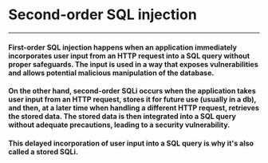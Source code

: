 # Second-order SQL injection
***
#### **First-order** SQL injection happens when an application immediately incorporates user input from an HTTP request into a SQL query without proper safeguards. The input is used in a way that exposes vulnerabilities and allows potential malicious manipulation of the database.
#### On the other hand, **second-order** SQLi occurs when the application takes user input from an HTTP request, stores it for future use (usually in a db), and then, at a later time when handling a different HTTP request, retrieves the stored data. The stored data is then integrated into a SQL query without adequate precautions, leading to a security vulnerability. 
#### This delayed incorporation of user input into a SQL query is why it's also called a stored SQLi.

